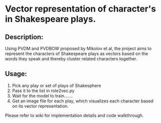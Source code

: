 # Vector representation of character's in Shakespeare plays.

## Description: 
Using PVDM and PVDBOW proposed by Mikolov et al, the project aims to represent the characters of Shakespeare plays as vectors based on the words they speak and thereby cluster related characters together.

## Usage: 
1) Pick any play  or set of plays of Shakesphere
2) Pass it to the list in role2vec.py
3) Wait for the model to train.......
4) Get an image file for each play, which visualizes each character based on its vector representation.

Please refer to wiki for implementation details and code walkthrough.
